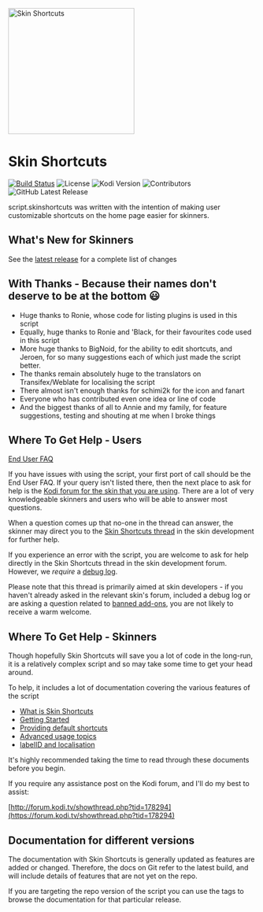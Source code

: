 <img src="https://raw.githubusercontent.com/mikesilvo164/script.skinshortcuts/master/resources/media/icon.png" width="256" height="256" alt="Skin Shortcuts">

# Skin Shortcuts

[![Build Status](https://img.shields.io/endpoint.svg?url=https%3A%2F%2Factions-badge.atrox.dev%2Fmikesilvo164%2Fscript.skinshortcuts%2Fbadge&logo=none)](https://actions-badge.atrox.dev/mikesilvo164/script.skinshortcuts/goto)
![License](https://img.shields.io/badge/license-GPL--2.0--only-success.svg)
![Kodi Version](https://img.shields.io/badge/kodi-matrix%2B-success.svg)
![Contributors](https://img.shields.io/github/contributors/mikesilvo164/script.skinshortcuts.svg)
![GitHub Latest Release](https://img.shields.io/github/v/release/mikesilvo164/script.skinshortcuts)

script.skinshortcuts was written with the intention of making user customizable shortcuts on the home page easier for skinners.

## What's New for Skinners

See the [latest release](https://github.com/mikesilvo164/script.skinshortcuts/releases/latest) for a complete list of changes

## With Thanks - Because their names don't deserve to be at the bottom 😃

- Huge thanks to Ronie, whose code for listing plugins is used in this script
- Equally, huge thanks to Ronie and 'Black, for their favourites code used in this script
- More huge thanks to BigNoid, for the ability to edit shortcuts, and Jeroen, for so many suggestions each of which just made the script better.
- The thanks remain absolutely huge to the translators on Transifex/Weblate for localising the script
- There almost isn't enough thanks for schimi2k for the icon and fanart
- Everyone who has contributed even one idea or line of code
- And the biggest thanks of all to Annie and my family, for feature suggestions, testing and shouting at me when I broke things

## Where To Get Help - Users

[End User FAQ](./docs/FAQ.md)

If you have issues with using the script, your first port of call should be the End User FAQ. If your query isn't listed there, then the next place to ask for help is the [Kodi forum for the skin that you are using](https://forum.kodi.tv/forumdisplay.php?fid=67). There are a lot of very knowledgeable skinners and users who will be able to answer most questions.

When a question comes up that no-one in the thread can answer, the skinner may direct you to the [Skin Shortcuts thread](https://forum.kodi.tv/showthread.php?tid=178294) in the skin development for further help.

If you experience an error with the script, you are welcome to ask for help directly in the Skin Shortcuts thread in the skin development forum. However, we _require_ a [debug log](https://kodi.wiki/view/Debug_log).

Please note that this thread is primarily aimed at skin developers - if you haven't already asked in the relevant skin's forum, included a debug log or are asking a question related to [banned add-ons](https://kodi.wiki/view/Official:Forum_rules/Banned_add-ons), you are not likely to receive a warm welcome.

## Where To Get Help - Skinners

Though hopefully Skin Shortcuts will save you a lot of code in the long-run, it is a relatively complex script and so may take some time to get your head around.

To help, it includes a lot of documentation covering the various features of the script

* [What is Skin Shortcuts](./docs/What%20is%20Skin%20Shortcuts.md)
* [Getting Started](./docs/started/Getting%20Started.md)
* [Providing default shortcuts](./docs/Providing%20default%20shortcuts.md)
* [Advanced usage topics](./docs/advanced/Advanced%20Usage.md)
* [labelID and localisation](./docs/labelID%20and%20Localisation.md)

It's highly recommended taking the time to read through these documents before you begin.

If you require any assistance post on the Kodi forum, and I'll do my best to assist:

[http://forum.kodi.tv/showthread.php?tid=178294](https://forum.kodi.tv/showthread.php?tid=178294)

## Documentation for different versions

The documentation with Skin Shortcuts is generally updated as features are added or changed. Therefore, the docs on Git refer to the latest build, and will include details of features that are not yet on the repo.

If you are targeting the repo version of the script you can use the tags to browse the documentation for that particular release.
